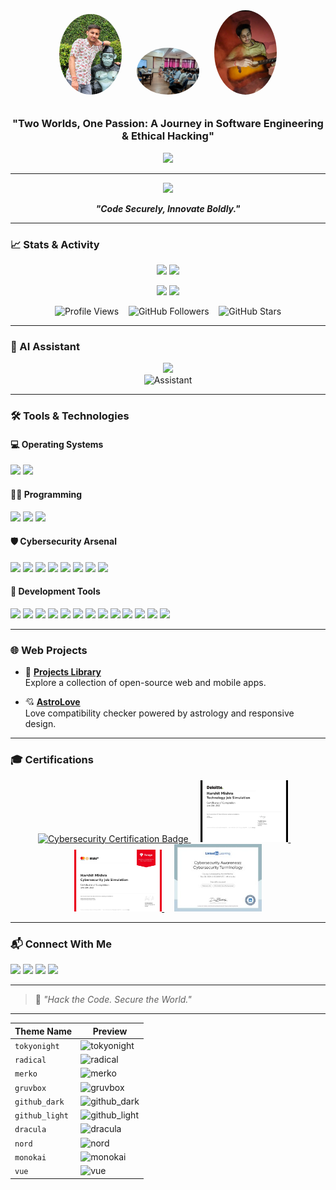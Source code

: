 <p align="center">
  <img src="https://github.com/mishra9759harshit/Photos/blob/main/harshit.jpg?raw=true" width="100" style="border-radius: 50%; margin: 10px;" />
  <img src="https://github.com/mishra9759harshit/Photos/blob/main/IMG-20250601-WA0008.jpg?raw=true" width="100" style="border-radius: 50%; margin: 10px;" />
  <img src="https://github.com/mishra9759harshit/Photos/blob/main/FullSizeRender-4-1.jpg?raw=true" width="100" style="border-radius: 50%; margin: 10px;" />
</p>
<h3 align="center">"Two Worlds, One Passion: A Journey in Software Engineering & Ethical Hacking"</h3>

<p align="center">
  <img src="https://github.com/mishra9759harshit/Photos/blob/main/IMG_crooun.gif" width="200"/>
</p>

---

<p align="center">
  <img src="https://readme-typing-svg.herokuapp.com?color=00FF00&center=true&vCenter=true&lines=Hi,+I'm+Harshit+Mishra!;Software+Developer+%26+Ethical+Hacker;Expert+in+C,+Python,+JavaScript;Creating+Secure+and+Innovative+Solutions;Cybersecurity+Enthusiast;Web+Developer+%26+Problem+Solver" />
</p>

<p align="center"><strong><em>"Code Securely, Innovate Boldly."</em></strong></p>

---

### 📈 Stats & Activity

<p align="center">
  <img src="https://github-readme-stats.vercel.app/api?username=mishra9759harshit&show_icons=true&theme=tokyonight&border_radius=12&hide_border=false" width="48%"/>
  <img src="https://github-readme-streak-stats.herokuapp.com?user=mishra9759harshit&theme=tokyonight&hide_border=true" width="48%"/>
</p>

<p align="center">
  <img src="https://github-readme-stats.vercel.app/api/top-langs/?username=mishra9759harshit&layout=compact&theme=tokyonight&langs_count=10&hide_border=false" width="48%" />
  <img src="https://github-readme-activity-graph.vercel.app/graph?username=mishra9759harshit&theme=tokyonight&hide_border=true" width="100%" />
</p>

<p align="center">
  <img src="https://komarev.com/ghpvc/?username=mishra9759harshit&label=Profile%20Views&color=blueviolet&style=flat" alt="Profile Views"/>
  &nbsp;&nbsp;
  <img src="https://img.shields.io/github/followers/mishra9759harshit?label=Followers&style=social" alt="GitHub Followers"/>
  &nbsp;&nbsp;
  <img src="https://img.shields.io/github/stars/mishra9759harshit?label=Stars&style=social" alt="GitHub Stars"/>
</p>

---

### 🧠 AI Assistant

<p align="center">
  <a href="https://t.me/Intelligent_Real_Time_Assist_bot">
    <img src="https://img.shields.io/badge/🤖%20Chat%20with%20My%20Assistant-0078D4?style=for-the-badge&logo=telegram&logoColor=white" />
  </a><br>
  <img src="https://github.com/user-attachments/assets/e5c82e74-2777-4a71-865c-8e89800e5c6a" alt="Assistant" width="90" height="90">
</p>

---

### 🛠️ Tools & Technologies

#### 💻 Operating Systems
<p>
  <img src="https://img.shields.io/badge/Windows-XP%2C%202000%2C%207%2C%208%2C%2010%2C%2011-blue?style=for-the-badge&logo=windows" />
  <img src="https://img.shields.io/badge/Linux-Kali,%20Ubuntu,%20Parrot,%20Debian-blue?style=for-the-badge&logo=linux" />
</p>

#### 👨‍💻 Programming
<p>
  <img src="https://img.shields.io/badge/C-Language-blue?style=for-the-badge&logo=c" />
  <img src="https://img.shields.io/badge/Python-Programming-yellow?style=for-the-badge&logo=python" />
  <img src="https://img.shields.io/badge/JavaScript-Dynamic-orange?style=for-the-badge&logo=javascript" />
</p>

#### 🛡️ Cybersecurity Arsenal
<p>
  <img src="https://img.shields.io/badge/Metasploit-Framework-blue?style=for-the-badge&logo=metasploit" />
  <img src="https://img.shields.io/badge/SET-Social_Engineering_Toolkit-blue?style=for-the-badge" />
  <img src="https://img.shields.io/badge/Wireshark-Network_Analyzer-blue?style=for-the-badge&logo=wireshark" />
  <img src="https://img.shields.io/badge/Nmap-Network_Scanner-blue?style=for-the-badge" />
  <img src="https://img.shields.io/badge/John_The_Ripper-Password_Cracker-blue?style=for-the-badge" />
  <img src="https://img.shields.io/badge/Zphisher-Phishing_Tool-blue?style=for-the-badge&logo=kali-linux" />
  <img src="https://img.shields.io/badge/Spooftooth-Bluetooth_Attack_Tool-blue?style=for-the-badge&logo=bluetooth" />
  <img src="https://img.shields.io/badge/Fern_WiFi_Cracker-Active-green?style=for-the-badge&logo=wifi" />
</p>

#### 🧰 Development Tools
<p>
  <img src="https://img.shields.io/badge/VSCode-Editor-blue?style=for-the-badge&logo=visualstudiocode" />
  <img src="https://img.shields.io/badge/PyCharm-IDE-blue?style=for-the-badge&logo=pycharm" />
  <img src="https://img.shields.io/badge/Flutter-Mobile_App_Dev-blue?style=for-the-badge&logo=flutter" />
  <img src="https://img.shields.io/badge/Photoshop-Design-blue?style=for-the-badge&logo=adobephotoshop" />
  <img src="https://img.shields.io/badge/Canva-Design-blue?style=for-the-badge&logo=canva" />
  <img src="https://img.shields.io/badge/VSDC-Video_Editor-orange?style=for-the-badge&logo=vlc-media-player" />
  <img src="https://img.shields.io/badge/MS_Office-Tools-blue?style=for-the-badge&logo=microsoft-office" />
  <img src="https://img.shields.io/badge/Terminal-CMD/Shell-black?style=for-the-badge&logo=windows-terminal" />
  <img src="https://img.shields.io/badge/Git-Version_Control-orange?style=for-the-badge&logo=git" />
  <img src="https://img.shields.io/badge/XAMPP-Local_Server-orange?style=for-the-badge&logo=xampp" />
  <img src="https://img.shields.io/badge/SQL-Database-green?style=for-the-badge&logo=postgresql" />
  <img src="https://img.shields.io/badge/Turbo_C++-Classic-blue?style=for-the-badge&logo=cplusplus" />
  <img src="https://img.shields.io/badge/Firebase-Backend-yellow?style=for-the-badge&logo=firebase" />
</p>

---

### 🌐 Web Projects

- 🌟 [**Projects Library**](https://mishraharshit.vercel.app/live.html)  
  Explore a collection of open-source web and mobile apps.

- 💘 [**AstroLove**](https://astrolove.vercel.app/)  
  Love compatibility checker powered by astrology and responsive design.

---
### 🎓 Certifications

<p align="center">
  <a href="https://www.credly.com/badges/4298d4e7-7f68-42d8-b71d-d0c4222b4fb1/public_url">
    <img src="https://images.credly.com/size/160x160/images/50b96632-6cbb-40b7-ac0e-b83f49ff7f94/image.png" width="140" alt="Cybersecurity Certification Badge">
  </a>
  &nbsp;&nbsp;&nbsp;
  <a href="https://github.com/mishra9759harshit/Photos/blob/main/cisco.jpg?raw=true">
    <img src="https://github.com/mishra9759harshit/Photos/blob/main/cisco.jpg?raw=true" width="140" alt="Cisco Certification">
  </a>
  &nbsp;&nbsp;&nbsp;
  <a href="https://github.com/mishra9759harshit/Photos/blob/main/mastercard.jpg?raw=true">
    <img src="https://github.com/mishra9759harshit/Photos/blob/main/mastercard.jpg?raw=true" width="140" alt="Mastercard Certification">
  </a>
  &nbsp;&nbsp;&nbsp;
  <a href="https://github.com/mishra9759harshit/Photos/blob/main/linkedin_cert.jpg?raw=true">
    <img src="https://github.com/mishra9759harshit/Photos/blob/main/linkedin_cert.jpg?raw=true" width="140" alt="LinkedIn Certification">
  </a>
</p>

---

### 📬 Connect With Me

<p>
  <a href="https://mishraharshit.vercel.app"><img src="https://img.shields.io/badge/Website-Harshit%20Mishra-blue?style=for-the-badge&logo=vercel" /></a>
  <a href="mailto:mishra9759harshit@gmail.com"><img src="https://img.shields.io/badge/Email-mishra9759harshit@gmail.com-blue?style=for-the-badge&logo=gmail" /></a>
  <a href="https://www.linkedin.com/in/harshit-mishra-mr-robot"><img src="https://img.shields.io/badge/LinkedIn-Harshit%20Mishra-blue?style=for-the-badge&logo=linkedin" /></a>
  <a href="https://dev.to/mishra9759harshit"><img src="https://img.shields.io/badge/DEV.to-Follow%20Me-black?style=for-the-badge&logo=dev.to" /></a>
</p>

---

> 🔐 _"Hack the Code. Secure the World."_

<!-- ✅ SEO Meta Tags for Harshit Mishra -->

<!-- Basic Meta -->
<meta name="title" content="Harshit Mishra – Software Developer | Ethical Hacker | Cybersecurity Expert | AI Builder">
<meta name="description" content="Official GitHub profile of Harshit Mishra – A passionate Software Developer and Cybersecurity Professional specializing in C, Python, JavaScript, Ethical Hacking, and Secure Web Applications. Explore projects, AI tools, open-source contributions, and certifications.">

<!-- Keywords -->
<meta name="keywords" content="Harshit Mishra, Software Developer, Ethical Hacker, Cybersecurity, AI Developer, AI Assistant, Secure Coding, C Developer, Python Programmer, JavaScript Developer, Flutter, Firebase, GitHub Projects, Cyber Tools, Penetration Testing, SEToolkit, Metasploit, Secure Web Development, Kali Linux, Cybersecurity Certifications, GitHub README, Full Stack Developer, Frontend, Backend, Open Source Contributor">

<!-- Author & Language -->
<meta name="author" content="Harshit Mishra">
<meta name="language" content="English">

<!-- Robots for Indexing -->
<meta name="robots" content="index, follow">
<meta name="googlebot" content="index, follow">

<!-- Open Graph (OG) for Social Sharing -->
<meta property="og:type" content="profile">
<meta property="og:title" content="Harshit Mishra – Software Engineer | Cybersecurity Specialist">
<meta property="og:description" content="Explore the world of ethical hacking and software development with Harshit Mishra. Projects in AI, cybersecurity, and full-stack development.">
<meta property="og:url" content="https://github.com/mishra9759harshit">
<meta property="og:image" content="https://github.com/mishra9759harshit/Photos/blob/main/IMG_crooun.gif">

<!-- Twitter Card -->
<meta name="twitter:card" content="summary_large_image">
<meta name="twitter:title" content="Harshit Mishra – Full Stack Developer & Cybersecurity Enthusiast">
<meta name="twitter:description" content="GitHub Profile of Harshit Mishra – AI Assistant Creator, Ethical Hacker, and C/Python Developer.">
<meta name="twitter:image" content="https://github.com/mishra9759harshit/Photos/blob/main/IMG_crooun.gif">

<!-- Theme Color (Optional for Mobile Browsers) -->
<meta name="theme-color" content="#0f0f0f">


---
| Theme Name     | Preview                                                                                           |
| -------------- | ------------------------------------------------------------------------------------------------- |
| `tokyonight`   | ![tokyonight](https://github-readme-stats.vercel.app/api?username=octocat\&theme=tokyonight)      |
| `radical`      | ![radical](https://github-readme-stats.vercel.app/api?username=octocat\&theme=radical)            |
| `merko`        | ![merko](https://github-readme-stats.vercel.app/api?username=octocat\&theme=merko)                |
| `gruvbox`      | ![gruvbox](https://github-readme-stats.vercel.app/api?username=octocat\&theme=gruvbox)            |
| `github_dark`  | ![github\_dark](https://github-readme-stats.vercel.app/api?username=octocat\&theme=github_dark)   |
| `github_light` | ![github\_light](https://github-readme-stats.vercel.app/api?username=octocat\&theme=github_light) |
| `dracula`      | ![dracula](https://github-readme-stats.vercel.app/api?username=octocat\&theme=dracula)            |
| `nord`         | ![nord](https://github-readme-stats.vercel.app/api?username=octocat\&theme=nord)                  |
| `monokai`      | ![monokai](https://github-readme-stats.vercel.app/api?username=octocat\&theme=monokai)            |
| `vue`          | ![vue](https://github-readme-stats.vercel.app/api?username=octocat\&theme=vue)                    |
